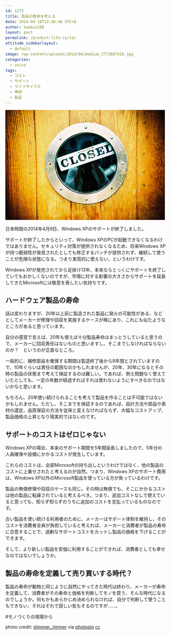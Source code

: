 ```yaml
---
id: 1272
title: 製品の寿命を考える
date: 2014-04-10T12:40:48 UTC+9
author: kwaka1208
layout: post
permalink: /product-life-cycle/
attitude_sidebarlayout:
  - default
image: /wp-content/uploads/2014/04/medium_2772087916.jpg
categories:
  - voice
tags:
  - コスト
  - サポート
  - ライフサイクル
  - 寿命
  - 製品
---
```

![closed](/assets/images/2014/04/medium_2772087916.jpg)

日本時間の2014年4月9日、Windows XPのサポートが終了しました。

サポートが終了したからといって、Windows XPのPCが起動できなくなるわけではありません。セキュリティ対策が提供されなくなるため、将来Windows XPが持つ脆弱性が発見されたとしても修正するパッチが提供されず、継続して使うことが危険な状態になる。つまり実質的に使えない、というわけです。

Windows XPが発売されてから足掛け13年、本来ならとっくにサポートを終了していてもおかしくないのですが、市場に対する影響の大きさからサポートを延長してきたMicrosoftには敬意を表したい気持ちです。

## ハードウェア製品の寿命
話は変わりますが、20年以上前に製造された製品に発火の可能性がある、などとしてメーカーが修理や回収を実施するケースが稀にあり、これにも似たようなところがあると思っています。

自分の感覚で言えば、20年も使えば十分製品寿命はまっとうしていると思うので、メーカーに回収責任はないものと思いますし、そこまでしなければならないのか？　というのが正直なところ。

一般的に、補修部品を確保する期間は製造終了後から8年間とされていますので、10年ぐらいは責任の範囲なのかもしれませんが、20年、30年になるとその時の製品の状態まで考えて保証するのは難しい。であれば、例え問題なく使えていたとしても、一定の年数が経過すればそれは使わないようにすべきなのではないかなと思います。

もちろん、20年使い続けられることを考えて製品を作ることは不可能ではないかもしれません。ただし、そこまでを保証するのであれば、設計方法や部品や素材の選定、品質保証の方法を従来と変えなければならず、大幅なコストアップ、製品価格の上昇となり現実的ではないのです。

## サポートのコストはゼロじゃない
Windows XPの場合、本来のサポート期間を5年間延長しましたので、5年分の人員確保や設備にかかるコストが発生しています。

これらのコストは、全部Microsoftの持ち出しというわけではなく、他の製品のコストに上乗せされたと考えるのが自然。つまり、Windows XPのサポート費用は、Windows XP以外のMicrosoft製品を使っている方が負っているわけです。

製品の無償修理や回収のケースも同じ。その時は無償でも、そこにかかるコストは他の製品に転嫁されていると考えるべき。つまり、追加コストなしで使えていると思っても、知らず知らずのうちに追加のコストを支払っているものなのです。

古い製品を使い続ける利用者のために、メーカーはサポート体制を維持し、そのコストを消費者全員が負担していると考えれば、メーカーと消費者が製品の寿命に合意することで、過剰なサポートコストをカットし製品の価格を下げることができます。

そして、より新しい製品を安価に利用することができれば、消費者としても幸せなのではないでしょうか。

## 製品の寿命を定義して売り買いする時代？
製品の寿命が動物と同じように自然にやってきた時代は終わり、メーカーが寿命を定義して、消費者がその寿命と価格を判断してモノを買う、そんな時代になるのでしょうか。何もかもあらかじめ決められなければ、自分で判断して使うこともできない、それはそれで寂しい気もするのですが……。

#モノづくりの現場から

photo credit: [slimmer_jimmer](http://www.flickr.com/photos/slimjim/2772087916/) via [photopin](http://photopin.com) [cc](http://creativecommons.org/licenses/by-nc-nd/2.0/)
